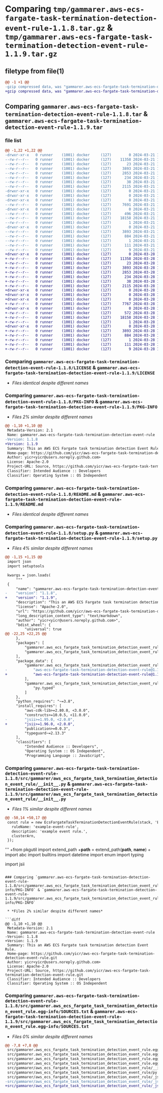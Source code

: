 # Comparing `tmp/gammarer.aws-ecs-fargate-task-termination-detection-event-rule-1.1.8.tar.gz` & `tmp/gammarer.aws-ecs-fargate-task-termination-detection-event-rule-1.1.9.tar.gz`

## filetype from file(1)

```diff
@@ -1 +1 @@
-gzip compressed data, was "gammarer.aws-ecs-fargate-task-termination-detection-event-rule-1.1.8.tar", last modified: Thu Mar 21 18:13:25 2024, max compression
+gzip compressed data, was "gammarer.aws-ecs-fargate-task-termination-detection-event-rule-1.1.9.tar", last modified: Thu Mar 28 18:13:44 2024, max compression
```

## Comparing `gammarer.aws-ecs-fargate-task-termination-detection-event-rule-1.1.8.tar` & `gammarer.aws-ecs-fargate-task-termination-detection-event-rule-1.1.9.tar`

### file list

```diff
@@ -1,22 +1,22 @@
-drwxr-xr-x   0 runner    (1001) docker     (127)        0 2024-03-21 18:13:25.898666 gammarer.aws-ecs-fargate-task-termination-detection-event-rule-1.1.8/
--rw-r--r--   0 runner    (1001) docker     (127)    11358 2024-03-21 18:13:15.000000 gammarer.aws-ecs-fargate-task-termination-detection-event-rule-1.1.8/LICENSE
--rw-r--r--   0 runner    (1001) docker     (127)       23 2024-03-21 18:13:15.000000 gammarer.aws-ecs-fargate-task-termination-detection-event-rule-1.1.8/MANIFEST.in
--rw-r--r--   0 runner    (1001) docker     (127)     3893 2024-03-21 18:13:25.898666 gammarer.aws-ecs-fargate-task-termination-detection-event-rule-1.1.8/PKG-INFO
--rw-r--r--   0 runner    (1001) docker     (127)     2853 2024-03-21 18:13:15.000000 gammarer.aws-ecs-fargate-task-termination-detection-event-rule-1.1.8/README.md
--rw-r--r--   0 runner    (1001) docker     (127)      234 2024-03-21 18:13:15.000000 gammarer.aws-ecs-fargate-task-termination-detection-event-rule-1.1.8/pyproject.toml
--rw-r--r--   0 runner    (1001) docker     (127)       38 2024-03-21 18:13:25.898666 gammarer.aws-ecs-fargate-task-termination-detection-event-rule-1.1.8/setup.cfg
--rw-r--r--   0 runner    (1001) docker     (127)     2115 2024-03-21 18:13:15.000000 gammarer.aws-ecs-fargate-task-termination-detection-event-rule-1.1.8/setup.py
-drwxr-xr-x   0 runner    (1001) docker     (127)        0 2024-03-21 18:13:25.894666 gammarer.aws-ecs-fargate-task-termination-detection-event-rule-1.1.8/src/
-drwxr-xr-x   0 runner    (1001) docker     (127)        0 2024-03-21 18:13:25.894666 gammarer.aws-ecs-fargate-task-termination-detection-event-rule-1.1.8/src/gammarer/
-drwxr-xr-x   0 runner    (1001) docker     (127)        0 2024-03-21 18:13:25.898666 gammarer.aws-ecs-fargate-task-termination-detection-event-rule-1.1.8/src/gammarer/aws_ecs_fargate_task_termination_detection_event_rule/
--rw-r--r--   0 runner    (1001) docker     (127)     7691 2024-03-21 18:13:15.000000 gammarer.aws-ecs-fargate-task-termination-detection-event-rule-1.1.8/src/gammarer/aws_ecs_fargate_task_termination_detection_event_rule/__init__.py
-drwxr-xr-x   0 runner    (1001) docker     (127)        0 2024-03-21 18:13:25.898666 gammarer.aws-ecs-fargate-task-termination-detection-event-rule-1.1.8/src/gammarer/aws_ecs_fargate_task_termination_detection_event_rule/_jsii/
--rw-r--r--   0 runner    (1001) docker     (127)      496 2024-03-21 18:13:15.000000 gammarer.aws-ecs-fargate-task-termination-detection-event-rule-1.1.8/src/gammarer/aws_ecs_fargate_task_termination_detection_event_rule/_jsii/__init__.py
--rw-r--r--   0 runner    (1001) docker     (127)    18158 2024-03-21 18:13:15.000000 gammarer.aws-ecs-fargate-task-termination-detection-event-rule-1.1.8/src/gammarer/aws_ecs_fargate_task_termination_detection_event_rule/_jsii/aws-ecs-fargate-task-termination-detection-event-rule@1.1.8.jsii.tgz
--rw-r--r--   0 runner    (1001) docker     (127)        1 2024-03-21 18:13:15.000000 gammarer.aws-ecs-fargate-task-termination-detection-event-rule-1.1.8/src/gammarer/aws_ecs_fargate_task_termination_detection_event_rule/py.typed
-drwxr-xr-x   0 runner    (1001) docker     (127)        0 2024-03-21 18:13:25.898666 gammarer.aws-ecs-fargate-task-termination-detection-event-rule-1.1.8/src/gammarer.aws_ecs_fargate_task_termination_detection_event_rule.egg-info/
--rw-r--r--   0 runner    (1001) docker     (127)     3893 2024-03-21 18:13:25.000000 gammarer.aws-ecs-fargate-task-termination-detection-event-rule-1.1.8/src/gammarer.aws_ecs_fargate_task_termination_detection_event_rule.egg-info/PKG-INFO
--rw-r--r--   0 runner    (1001) docker     (127)      884 2024-03-21 18:13:25.000000 gammarer.aws-ecs-fargate-task-termination-detection-event-rule-1.1.8/src/gammarer.aws_ecs_fargate_task_termination_detection_event_rule.egg-info/SOURCES.txt
--rw-r--r--   0 runner    (1001) docker     (127)        1 2024-03-21 18:13:25.000000 gammarer.aws-ecs-fargate-task-termination-detection-event-rule-1.1.8/src/gammarer.aws_ecs_fargate_task_termination_detection_event_rule.egg-info/dependency_links.txt
--rw-r--r--   0 runner    (1001) docker     (127)      111 2024-03-21 18:13:25.000000 gammarer.aws-ecs-fargate-task-termination-detection-event-rule-1.1.8/src/gammarer.aws_ecs_fargate_task_termination_detection_event_rule.egg-info/requires.txt
--rw-r--r--   0 runner    (1001) docker     (127)        9 2024-03-21 18:13:25.000000 gammarer.aws-ecs-fargate-task-termination-detection-event-rule-1.1.8/src/gammarer.aws_ecs_fargate_task_termination_detection_event_rule.egg-info/top_level.txt
+drwxr-xr-x   0 runner    (1001) docker     (127)        0 2024-03-28 18:13:44.174926 gammarer.aws-ecs-fargate-task-termination-detection-event-rule-1.1.9/
+-rw-r--r--   0 runner    (1001) docker     (127)    11358 2024-03-28 18:13:32.000000 gammarer.aws-ecs-fargate-task-termination-detection-event-rule-1.1.9/LICENSE
+-rw-r--r--   0 runner    (1001) docker     (127)       23 2024-03-28 18:13:32.000000 gammarer.aws-ecs-fargate-task-termination-detection-event-rule-1.1.9/MANIFEST.in
+-rw-r--r--   0 runner    (1001) docker     (127)     3893 2024-03-28 18:13:44.174926 gammarer.aws-ecs-fargate-task-termination-detection-event-rule-1.1.9/PKG-INFO
+-rw-r--r--   0 runner    (1001) docker     (127)     2853 2024-03-28 18:13:32.000000 gammarer.aws-ecs-fargate-task-termination-detection-event-rule-1.1.9/README.md
+-rw-r--r--   0 runner    (1001) docker     (127)      234 2024-03-28 18:13:32.000000 gammarer.aws-ecs-fargate-task-termination-detection-event-rule-1.1.9/pyproject.toml
+-rw-r--r--   0 runner    (1001) docker     (127)       38 2024-03-28 18:13:44.174926 gammarer.aws-ecs-fargate-task-termination-detection-event-rule-1.1.9/setup.cfg
+-rw-r--r--   0 runner    (1001) docker     (127)     2115 2024-03-28 18:13:32.000000 gammarer.aws-ecs-fargate-task-termination-detection-event-rule-1.1.9/setup.py
+drwxr-xr-x   0 runner    (1001) docker     (127)        0 2024-03-28 18:13:44.170926 gammarer.aws-ecs-fargate-task-termination-detection-event-rule-1.1.9/src/
+drwxr-xr-x   0 runner    (1001) docker     (127)        0 2024-03-28 18:13:44.170926 gammarer.aws-ecs-fargate-task-termination-detection-event-rule-1.1.9/src/gammarer/
+drwxr-xr-x   0 runner    (1001) docker     (127)        0 2024-03-28 18:13:44.174926 gammarer.aws-ecs-fargate-task-termination-detection-event-rule-1.1.9/src/gammarer/aws_ecs_fargate_task_termination_detection_event_rule/
+-rw-r--r--   0 runner    (1001) docker     (127)     7767 2024-03-28 18:13:32.000000 gammarer.aws-ecs-fargate-task-termination-detection-event-rule-1.1.9/src/gammarer/aws_ecs_fargate_task_termination_detection_event_rule/__init__.py
+drwxr-xr-x   0 runner    (1001) docker     (127)        0 2024-03-28 18:13:44.174926 gammarer.aws-ecs-fargate-task-termination-detection-event-rule-1.1.9/src/gammarer/aws_ecs_fargate_task_termination_detection_event_rule/_jsii/
+-rw-r--r--   0 runner    (1001) docker     (127)      572 2024-03-28 18:13:32.000000 gammarer.aws-ecs-fargate-task-termination-detection-event-rule-1.1.9/src/gammarer/aws_ecs_fargate_task_termination_detection_event_rule/_jsii/__init__.py
+-rw-r--r--   0 runner    (1001) docker     (127)    18158 2024-03-28 18:13:32.000000 gammarer.aws-ecs-fargate-task-termination-detection-event-rule-1.1.9/src/gammarer/aws_ecs_fargate_task_termination_detection_event_rule/_jsii/aws-ecs-fargate-task-termination-detection-event-rule@1.1.9.jsii.tgz
+-rw-r--r--   0 runner    (1001) docker     (127)        1 2024-03-28 18:13:32.000000 gammarer.aws-ecs-fargate-task-termination-detection-event-rule-1.1.9/src/gammarer/aws_ecs_fargate_task_termination_detection_event_rule/py.typed
+drwxr-xr-x   0 runner    (1001) docker     (127)        0 2024-03-28 18:13:44.170926 gammarer.aws-ecs-fargate-task-termination-detection-event-rule-1.1.9/src/gammarer.aws_ecs_fargate_task_termination_detection_event_rule.egg-info/
+-rw-r--r--   0 runner    (1001) docker     (127)     3893 2024-03-28 18:13:44.000000 gammarer.aws-ecs-fargate-task-termination-detection-event-rule-1.1.9/src/gammarer.aws_ecs_fargate_task_termination_detection_event_rule.egg-info/PKG-INFO
+-rw-r--r--   0 runner    (1001) docker     (127)      884 2024-03-28 18:13:44.000000 gammarer.aws-ecs-fargate-task-termination-detection-event-rule-1.1.9/src/gammarer.aws_ecs_fargate_task_termination_detection_event_rule.egg-info/SOURCES.txt
+-rw-r--r--   0 runner    (1001) docker     (127)        1 2024-03-28 18:13:44.000000 gammarer.aws-ecs-fargate-task-termination-detection-event-rule-1.1.9/src/gammarer.aws_ecs_fargate_task_termination_detection_event_rule.egg-info/dependency_links.txt
+-rw-r--r--   0 runner    (1001) docker     (127)      111 2024-03-28 18:13:44.000000 gammarer.aws-ecs-fargate-task-termination-detection-event-rule-1.1.9/src/gammarer.aws_ecs_fargate_task_termination_detection_event_rule.egg-info/requires.txt
+-rw-r--r--   0 runner    (1001) docker     (127)        9 2024-03-28 18:13:44.000000 gammarer.aws-ecs-fargate-task-termination-detection-event-rule-1.1.9/src/gammarer.aws_ecs_fargate_task_termination_detection_event_rule.egg-info/top_level.txt
```

### Comparing `gammarer.aws-ecs-fargate-task-termination-detection-event-rule-1.1.8/LICENSE` & `gammarer.aws-ecs-fargate-task-termination-detection-event-rule-1.1.9/LICENSE`

 * *Files identical despite different names*

### Comparing `gammarer.aws-ecs-fargate-task-termination-detection-event-rule-1.1.8/PKG-INFO` & `gammarer.aws-ecs-fargate-task-termination-detection-event-rule-1.1.9/PKG-INFO`

 * *Files 2% similar despite different names*

```diff
@@ -1,10 +1,10 @@
 Metadata-Version: 2.1
 Name: gammarer.aws-ecs-fargate-task-termination-detection-event-rule
-Version: 1.1.8
+Version: 1.1.9
 Summary: This an AWS ECS Fargate task termination detection Event Rule.
 Home-page: https://github.com/yicr/aws-ecs-fargate-task-termination-detection-event-rule.git
 Author: yicr<yicr@users.noreply.github.com>
 License: Apache-2.0
 Project-URL: Source, https://github.com/yicr/aws-ecs-fargate-task-termination-detection-event-rule.git
 Classifier: Intended Audience :: Developers
 Classifier: Operating System :: OS Independent
```

### Comparing `gammarer.aws-ecs-fargate-task-termination-detection-event-rule-1.1.8/README.md` & `gammarer.aws-ecs-fargate-task-termination-detection-event-rule-1.1.9/README.md`

 * *Files identical despite different names*

### Comparing `gammarer.aws-ecs-fargate-task-termination-detection-event-rule-1.1.8/setup.py` & `gammarer.aws-ecs-fargate-task-termination-detection-event-rule-1.1.9/setup.py`

 * *Files 4% similar despite different names*

```diff
@@ -1,15 +1,15 @@
 import json
 import setuptools
 
 kwargs = json.loads(
     """
 {
     "name": "gammarer.aws-ecs-fargate-task-termination-detection-event-rule",
-    "version": "1.1.8",
+    "version": "1.1.9",
     "description": "This an AWS ECS Fargate task termination detection Event Rule.",
     "license": "Apache-2.0",
     "url": "https://github.com/yicr/aws-ecs-fargate-task-termination-detection-event-rule.git",
     "long_description_content_type": "text/markdown",
     "author": "yicr<yicr@users.noreply.github.com>",
     "bdist_wheel": {
         "universal": true
@@ -22,25 +22,25 @@
     },
     "packages": [
         "gammarer.aws_ecs_fargate_task_termination_detection_event_rule",
         "gammarer.aws_ecs_fargate_task_termination_detection_event_rule._jsii"
     ],
     "package_data": {
         "gammarer.aws_ecs_fargate_task_termination_detection_event_rule._jsii": [
-            "aws-ecs-fargate-task-termination-detection-event-rule@1.1.8.jsii.tgz"
+            "aws-ecs-fargate-task-termination-detection-event-rule@1.1.9.jsii.tgz"
         ],
         "gammarer.aws_ecs_fargate_task_termination_detection_event_rule": [
             "py.typed"
         ]
     },
     "python_requires": "~=3.8",
     "install_requires": [
         "aws-cdk-lib>=2.80.0, <3.0.0",
         "constructs>=10.0.5, <11.0.0",
-        "jsii>=1.95.0, <2.0.0",
+        "jsii>=1.96.0, <2.0.0",
         "publication>=0.0.3",
         "typeguard~=2.13.3"
     ],
     "classifiers": [
         "Intended Audience :: Developers",
         "Operating System :: OS Independent",
         "Programming Language :: JavaScript",
```

### Comparing `gammarer.aws-ecs-fargate-task-termination-detection-event-rule-1.1.8/src/gammarer/aws_ecs_fargate_task_termination_detection_event_rule/__init__.py` & `gammarer.aws-ecs-fargate-task-termination-detection-event-rule-1.1.9/src/gammarer/aws_ecs_fargate_task_termination_detection_event_rule/__init__.py`

 * *Files 1% similar despite different names*

```diff
@@ -50,14 +50,17 @@
 const rule = new EcsFargateTaskTerminationDetectionEventRule(stack, 'EcsFargateTaskTerminationDetectionEventRule', {
   ruleName: 'example-event-rule',
   description: 'example event rule.',
   clusterArn,
 });
 ```
 '''
+from pkgutil import extend_path
+__path__ = extend_path(__path__, __name__)
+
 import abc
 import builtins
 import datetime
 import enum
 import typing
 
 import jsii
```

### Comparing `gammarer.aws-ecs-fargate-task-termination-detection-event-rule-1.1.8/src/gammarer.aws_ecs_fargate_task_termination_detection_event_rule.egg-info/PKG-INFO` & `gammarer.aws-ecs-fargate-task-termination-detection-event-rule-1.1.9/src/gammarer.aws_ecs_fargate_task_termination_detection_event_rule.egg-info/PKG-INFO`

 * *Files 2% similar despite different names*

```diff
@@ -1,10 +1,10 @@
 Metadata-Version: 2.1
 Name: gammarer.aws-ecs-fargate-task-termination-detection-event-rule
-Version: 1.1.8
+Version: 1.1.9
 Summary: This an AWS ECS Fargate task termination detection Event Rule.
 Home-page: https://github.com/yicr/aws-ecs-fargate-task-termination-detection-event-rule.git
 Author: yicr<yicr@users.noreply.github.com>
 License: Apache-2.0
 Project-URL: Source, https://github.com/yicr/aws-ecs-fargate-task-termination-detection-event-rule.git
 Classifier: Intended Audience :: Developers
 Classifier: Operating System :: OS Independent
```

### Comparing `gammarer.aws-ecs-fargate-task-termination-detection-event-rule-1.1.8/src/gammarer.aws_ecs_fargate_task_termination_detection_event_rule.egg-info/SOURCES.txt` & `gammarer.aws-ecs-fargate-task-termination-detection-event-rule-1.1.9/src/gammarer.aws_ecs_fargate_task_termination_detection_event_rule.egg-info/SOURCES.txt`

 * *Files 0% similar despite different names*

```diff
@@ -7,8 +7,8 @@
 src/gammarer.aws_ecs_fargate_task_termination_detection_event_rule.egg-info/SOURCES.txt
 src/gammarer.aws_ecs_fargate_task_termination_detection_event_rule.egg-info/dependency_links.txt
 src/gammarer.aws_ecs_fargate_task_termination_detection_event_rule.egg-info/requires.txt
 src/gammarer.aws_ecs_fargate_task_termination_detection_event_rule.egg-info/top_level.txt
 src/gammarer/aws_ecs_fargate_task_termination_detection_event_rule/__init__.py
 src/gammarer/aws_ecs_fargate_task_termination_detection_event_rule/py.typed
 src/gammarer/aws_ecs_fargate_task_termination_detection_event_rule/_jsii/__init__.py
-src/gammarer/aws_ecs_fargate_task_termination_detection_event_rule/_jsii/aws-ecs-fargate-task-termination-detection-event-rule@1.1.8.jsii.tgz
+src/gammarer/aws_ecs_fargate_task_termination_detection_event_rule/_jsii/aws-ecs-fargate-task-termination-detection-event-rule@1.1.9.jsii.tgz
```

